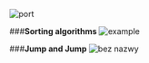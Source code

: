 ![port](https://cloud.githubusercontent.com/assets/19840443/17052708/eccc554c-4ffe-11e6-9655-a53828e18d56.png)


###**Sorting algorithms**
![example](https://cloud.githubusercontent.com/assets/19840443/17052096/474e25b6-4ffc-11e6-9c44-c54e995e5e28.png)


###**Jump and Jump**
![bez nazwy](https://cloud.githubusercontent.com/assets/19840443/16897394/1c6ca610-4bb0-11e6-9bbe-9eaf4bef3725.png)
